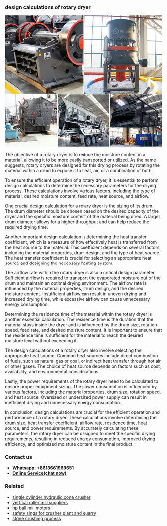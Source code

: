 <h3>design calculations of rotary dryer</h3><img src='1708309448.jpg' alt=''><p>The objective of a rotary dryer is to reduce the moisture content in a material, allowing it to be more easily transported or utilized. As the name suggests, rotary dryers are designed for this drying process by rotating the material within a drum to expose it to heat, air, or a combination of both.</p><p>To ensure the efficient operation of a rotary dryer, it is essential to perform design calculations to determine the necessary parameters for the drying process. These calculations involve various factors, including the type of material, desired moisture content, feed rate, heat source, and airflow.</p><p>One crucial design calculation for a rotary dryer is the sizing of its drum. The drum diameter should be chosen based on the desired capacity of the dryer and the specific moisture content of the material being dried. A larger drum diameter allows for a higher throughput and can help reduce the required drying time.</p><p>Another important design calculation is determining the heat transfer coefficient, which is a measure of how effectively heat is transferred from the heat source to the material. This coefficient depends on several factors, including the material properties, drum design, and the type of heat source. The heat transfer coefficient is crucial for selecting an appropriate heat source and designing the necessary heating system.</p><p>The airflow rate within the rotary dryer is also a critical design parameter. Sufficient airflow is required to transport the evaporated moisture out of the drum and maintain an optimal drying environment. The airflow rate is influenced by the material properties, drum design, and the desired moisture content. Insufficient airflow can result in uneven drying and increased drying time, while excessive airflow can cause unnecessary energy consumption.</p><p>Determining the residence time of the material within the rotary dryer is another essential calculation. The residence time is the duration that the material stays inside the dryer and is influenced by the drum size, rotation speed, feed rate, and desired moisture content. It is important to ensure that the residence time is sufficient for the material to reach the desired moisture level without exceeding it.</p><p>The design calculations of a rotary dryer also involve selecting the appropriate heat source. Common heat sources include direct combustion of fuels, such as natural gas or coal, or indirect heat transfer through hot air or other gases. The choice of heat source depends on factors such as cost, availability, and environmental considerations.</p><p>Lastly, the power requirements of the rotary dryer need to be calculated to ensure proper equipment sizing. The power consumption is influenced by various factors, including the material properties, drum size, rotation speed, and heat source. Oversized or undersized power supply can result in inefficient drying and unnecessary energy consumption.</p><p>In conclusion, design calculations are crucial for the efficient operation and performance of a rotary dryer. These calculations involve determining the drum size, heat transfer coefficient, airflow rate, residence time, heat source, and power requirements. By accurately calculating these parameters, the rotary dryer can be designed to meet the specific drying requirements, resulting in reduced energy consumption, improved drying efficiency, and optimized moisture content in the final product.</p><h3>Contact us</h3><ul><li><strong>Whatsapp:&nbsp;<a href="https://wa.me/8613661969651">+8613661969651</a></strong></li><li><a href="https://swt.shibang-china.com/?git&amp;zhl&amp;design calculations of rotary dryer"><strong>Online Service(chat now)</strong></a></li></ul><h3>Related</h3><ul><li><a href='single cylinder hydraulic cone crusher.md'>single cylinder hydraulic cone crusher</a></li><li><a href='vertical roller mill suppliers.md'>vertical roller mill suppliers</a></li><li><a href='hp ball mill motors.md'>hp ball mill motors</a></li><li><a href='safety sings for crusher plant and quarry.md'>safety sings for crusher plant and quarry</a></li><li><a href='stone crushing process.md'>stone crushing process</a></li></ul>